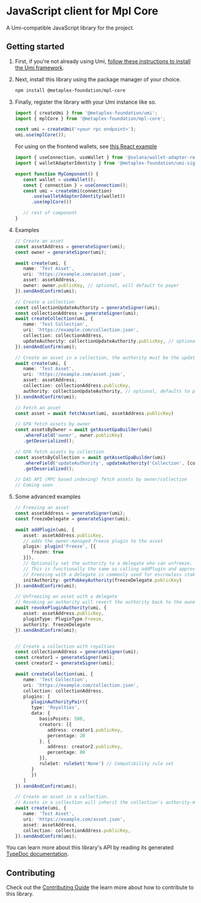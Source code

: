# JavaScript client for Mpl Core

A Umi-compatible JavaScript library for the project.

## Getting started

1. First, if you're not already using Umi, [follow these instructions to install the Umi framework](https://github.com/metaplex-foundation/umi/blob/main/docs/installation.md).
2. Next, install this library using the package manager of your choice.
   ```sh
   npm install @metaplex-foundation/mpl-core
   ```
3. Finally, register the library with your Umi instance like so.
   ```ts
   import { createUmi } from '@metaplex-foundation/umi';
   import { mplCore } from '@metaplex-foundation/mpl-core';

   const umi = createUmi('<your rpc endpoint>');
   umi.use(mplCore());
   ```

   For using on the frontend wallets, see [this React example](https://github.com/metaplex-foundation/inscriptions-ui-mantine/blob/master/providers/UmiProvider.tsx)

   ```ts
   import { useConnection, useWallet } from '@solana/wallet-adapter-react';
   import { walletAdapterIdentity } from '@metaplex-foundation/umi-signer-wallet-adapters';

   export function MyComponent() {
      const wallet = useWallet();
      const { connection } = useConnection();
      const umi = createUmi(connection)
         .use(walletAdapterIdentity(wallet))
         .use(mplCore())

      // rest of component
   }
   ```

4. Examples
   ```ts
   // Create an asset
   const assetAddress = generateSigner(umi);
   const owner = generateSigner(umi);
   
   await create(umi, {
      name: 'Test Asset',
      uri: 'https://example.com/asset.json',
      asset: assetAddress,
      owner: owner.publicKey, // optional, will default to payer
   }).sendAndConfirm(umi);

   // Create a collection
   const collectionUpdateAuthority = generateSigner(umi);
   const collectionAddress = generateSigner(umi);
   await createCollection(umi, {
      name: 'Test Collection',
      uri: 'https://example.com/collection.json',
      collection: collectionAddress,
      updateAuthority: collectionUpdateAuthority.publicKey, // optional, defaults to payer
   }).sendAndConfirm(umi);

   // Create an asset in a collection, the authority must be the updateAuthority of the collection
   await create(umi, {
      name: 'Test Asset',
      uri: 'https://example.com/asset.json',
      asset: assetAddress,
      collection: collectionAddress.publicKey,
      authority: collectionUpdateAuthority, // optional, defaults to payer
   }).sendAndConfirm(umi);

   // Fetch an asset
   const asset = await fetchAsset(umi, assetAddress.publicKey)

   // GPA fetch assets by owner
   const assetsByOwner = await getAssetGpaBuilder(umi)
      .whereField('owner', owner.publicKey)
      .getDeserialized();

   // GPA fetch assets by collection
   const assetsByCollection = await getAssetGpaBuilder(umi)
      .whereField('updateAuthority', updateAuthority('Collection', [collectionAddress.publicKey]))
      .getDeserialized();

   // DAS API (RPC based indexing) fetch assets by owner/collection
   // Coming soon

   ```
5. Some advanced examples
   ```ts
   // Freezing an asset
   const assetAddress = generateSigner(umi);
   const freezeDelegate = generateSigner(umi);

   await addPlugin(umi, {
      asset: assetAddress.publicKey,
      // adds the owner-managed freeze plugin to the asset
      plugin: plugin('Freeze', [{
         frozen: true
      }]),
      // Optionally set the authority to a delegate who can unfreeze. If unset, this will be the Owner
      // This is functionally the same as calling addPlugin and approvePluginAuthority separately.
      // Freezing with a delegate is commonly used for escrowless staking programs.
      initAuthority: getPubkeyAuthority(freezeDelegate.publicKey)
   }).sendAndConfirm(umi);

   // Unfreezing an asset with a delegate
   // Revoking an authority will revert the authority back to the owner for owner-managed plugins
   await revokePluginAuthority(umi, {
      asset: assetAddress.publicKey,
      pluginType: PluginType.Freeze,
      authority: freezeDelegate
   }).sendAndConfirm(umi);


   // Create a collection with royalties
   const collectionAddress = generateSigner(umi);
   const creator1 = generateSigner(umi);
   const creator2 = generateSigner(umi);
   
   await createCollection(umi, {
      name: 'Test Collection',
      uri: 'https://example.com/collection.json',
      collection: collectionAddress,
      plugins: [
         pluginAuthorityPair({
         type: 'Royalties',
         data: {
            basisPoints: 500,
            creators: [{
               address: creator1.publicKey,
               percentage: 20
            }, {
               address: creator2.publicKey,
               percentage: 80
            }],
            ruleSet: ruleSet('None') // Compatibility rule set
         }
         })
      ]
   }).sendAndConfirm(umi);

   // Create an asset in a collection.
   // Assets in a collection will inherit the collection's authority-managed plugins, in this case the royalties plugin
   await create(umi, {
      name: 'Test Asset',
      uri: 'https://example.com/asset.json',
      asset: assetAddress,
      collection: collectionAddress.publicKey,
   }).sendAndConfirm(umi);
   ```

You can learn more about this library's API by reading its generated [TypeDoc documentation](https://mpl-core-js-docs.vercel.app).

## Contributing

Check out the [Contributing Guide](./CONTRIBUTING.md) the learn more about how to contribute to this library.
